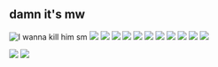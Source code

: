 ## damn it's mw
![I wanna kill him sm](https://github.com/wolfiefhhabw/wolfiefhhabw/blob/main/wolfganggagagabgc2.png)
![](https://i.imgur.com/vqU6SYQ.png) ![](https://i.imgur.com/cs67Stx.png) ![](https://i.imgur.com/hzlAtoI.gif) ![](https://i.imgur.com/u8rShXj.png) ![](https://i.imgur.com/GNU91m5.gif) ![](https://i.imgur.com/zFcNCOo.png) ![](https://i.imgur.com/dynJGoe.gif) ![](https://i.imgur.com/oQfvI6h.gif)
![](https://64.media.tumblr.com/81a038d79f99274e8fb8a3d1f0fba254/3f296412ecba71db-c6/s640x960/4fbaf0bde2f91672318619fe314748b40c92beb0.gifv) ![](https://i.imgur.com/VbONqYP.gif) 
![](https://64.media.tumblr.com/5659e64a4da951f284c972b0847b703c/c8f93d60cbf5d3c8-92/s540x810/dc42acbf72284addceed6351d778c23e267d5b28.gifv)

![](https://64.media.tumblr.com/2a338763c97a524142ff0684219eed3c/95063515d8d76adc-75/s400x600/f4aafc3908026ddf6e1efa5067b8c6e57c0156f8.gifv) ![](https://64.media.tumblr.com/01b4e237d7d07446f89b18ed2bae2ec5/096346b03d898b23-07/s500x750/a60f6bcddb039abd5eb2aead5df5711660a485b5.gifv)
